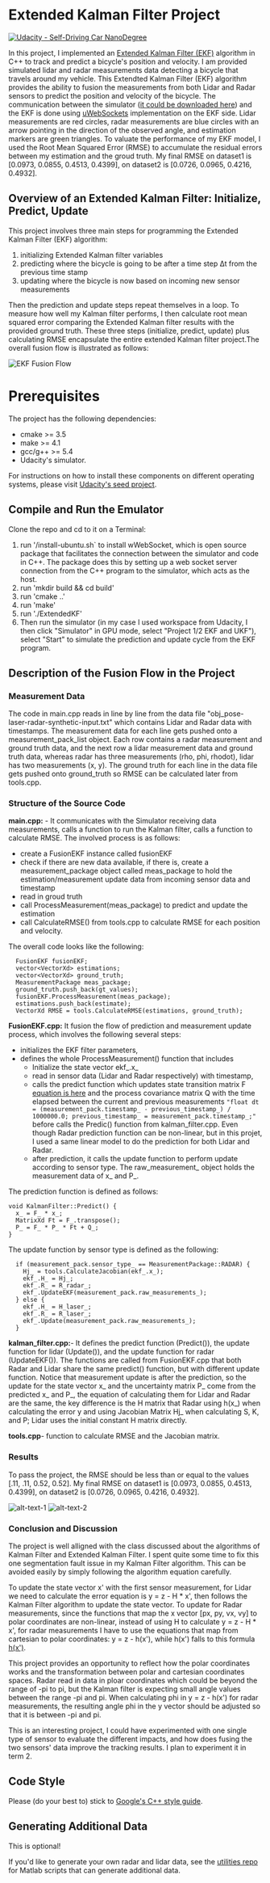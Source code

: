 # Extended Kalman Filter Project
[![Udacity - Self-Driving Car NanoDegree](https://s3.amazonaws.com/udacity-sdc/github/shield-carnd.svg)](http://www.udacity.com/drive)

In this project, I implemented an [Extended Kalman Filter (EKF)](https://en.wikipedia.org/wiki/Extended_Kalman_filter) algorithm in C++ to track and predict a bicycle's position and velocity. I am provided simulated lidar and radar measurements data detecting a bicycle that travels around my vehicle. This Extendted Kalman Filter (EKF) algorithm provides the ability to fusion the measurements from both Lidar and Radar sensors to predict the position and velocity of the bicycle.  The communication between the simulator ([it could be downloaded here](https://github.com/udacity/self-driving-car-sim/releases)) and the EKF is done using [uWebSockets](https://github.com/uNetworking/uWebSockets) implementation on the EKF side. Lidar measurements are red circles, radar measurements are blue circles with an arrow pointing in the direction of the observed angle, and estimation markers are green triangles. To valuate the performance of my EKF model, I used the Root Mean Squared Error (RMSE) to accumulate the residual errors between my estimation and the groud truth. My final RMSE on dataset1 is [0.0973, 0.0855, 0.4513, 0.4399], on dataset2 is [0.0726, 0.0965, 0.4216, 0.4932].

## Overview of an Extended Kalman Filter: Initialize, Predict, Update

This project involves three main steps for programming the Extended Kalman Filter (EKF) algorithm:
1. initializing Extended Kalman filter variables
2. predicting where the bicycle is going to be after a time step Δt from the previous time stamp
3. updating where the bicycle is now based on incoming new sensor measurements

Then the prediction and update steps repeat themselves in a loop. To measure how well my Kalman filter performs, I then calculate root mean squared error comparing the Extended Kalman filter results with the provided ground truth. These three steps (initialize, predict, update) plus calculating RMSE encapsulate the entire extended Kalman filter project.The overall fusion flow is illustrated as follows:

![EKF Fusion Flow](https://github.com/zmandyhe/extended-kalman-filter/blob/master/pic/kf-algorithm-fusion-flow.PNG)

# Prerequisites

The project has the following dependencies:

- cmake >= 3.5
- make >= 4.1
- gcc/g++ >= 5.4
- Udacity's simulator.

For instructions on how to install these components on different operating systems, please visit [Udacity's seed project](https://github.com/udacity/CarND-Extended-Kalman-Filter-Project). 

## Compile and Run the Emulator
Clone the repo and cd to it on a Terminal:

1. run '/install-ubuntu.sh` to install wWebSocket, which is open source package that facilitates the connection between the simulator and code in C++. The package does this by setting up a web socket server connection from the C++ program to the simulator, which acts as the host.
2. run 'mkdir build && cd build'
3. run 'cmake ..'
4. run 'make'
5. run './ExtendedKF'
6. Then run the simulator (in my case I used workspace from Udacity, I then click "Simulator" in GPU mode, select "Project 1/2 EKF and UKF"), select "Start" to simulate the prediction and update cycle from the EKF program.

## Description of the Fusion Flow in the Project

### Measurement Data
The code in main.cpp reads in line by line from the data file "obj_pose-laser-radar-synthetic-input.txt" which contains Lidar and Radar data with timestamps. The measurement data for each line gets pushed onto a measurement_pack_list object. Each row contains a radar measurement and ground truth data, and the next row a lidar measurement data and ground truth data, whereas radar has three measurements (rho, phi, rhodot), lidar has two measurements (x, y). The ground truth for each line in the data file gets pushed onto ground_truth so RMSE can be calculated later from tools.cpp.

### Structure of the Source Code

**main.cpp:** - It communicates with the Simulator receiving data measurements, calls a function to run the Kalman filter, calls a function to calculate RMSE. The involved process is as follows:
* create a FusionEKF instance called fusionEKF
* check if there are new data available, if there is, create a measurement_package object called meas_package to hold the estimation/measurement update data from incoming sensor data and timestamp
* read in groud truth
* call ProcessMeasurement(meas_package) to predict and update the estimation
* call CalculateRMSE() from tools.cpp to calculate RMSE for each position and velocity.

The overall code looks like the following:
```
  FusionEKF fusionEKF;
  vector<VectorXd> estimations;
  vector<VectorXd> ground_truth;
  MeasurementPackage meas_package;
  ground_truth.push_back(gt_values);
  fusionEKF.ProcessMeasurement(meas_package);  
  estimations.push_back(estimate);
  VectorXd RMSE = tools.CalculateRMSE(estimations, ground_truth);
```

**FusionEKF.cpp:** It fusion the flow of prediction and measurement update process, which involves the following several steps:
* initializes the EKF filter parameters, 
* defines the whole ProcessMeasurement() function that includes 
	- Initialize the state vector ekf_.x_
	- read in sensor data (Lidar and Radar respectively) with timestamp, 
	- calls the predict function which updates state transition matrix F [equation is here](https://github.com/zmandyhe/extended-kalman-filter/blob/master/pic/update-F.PNG) and the process covariance matrix Q with  the time elapsed between the current and previous measurements ```"float dt = (measurement_pack.timestamp_ - previous_timestamp_) / 1000000.0; previous_timestamp_ = measurement_pack.timestamp_;"``` before calls the Predic() function from kalman_filter.cpp. Even though Radar prediction function can be non-linear, but in this projet, I used a same linear model to do the prediction for both Lidar and Radar. 
	- after prediction, it calls the update function to perform update according to sensor type. The raw_measurement_ object holds the measurement data of x_ and P_.
	
The prediction function is defined as follows:
```
void KalmanFilter::Predict() {
  x_ = F_ * x_;
  MatrixXd Ft = F_.transpose();
  P_ = F_ * P_ * Ft + Q_;
}
```
The update function by sensor type is defined as the following:

```
  if (measurement_pack.sensor_type_ == MeasurementPackage::RADAR) {
    Hj_ = tools.CalculateJacobian(ekf_.x_);
    ekf_.H_ = Hj_;
    ekf_.R_ = R_radar_;
    ekf_.UpdateEKF(measurement_pack.raw_measurements_);
  } else {
    ekf_.H_ = H_laser_;
    ekf_.R_ = R_laser_;
	ekf_.Update(measurement_pack.raw_measurements_);
  }
```
**kalman_filter.cpp:**- It defines the predict function (Predict()), the update function for lidar (Update()), and the update function for radar (UpdateEKF()). The functions are called from FusionEKF.cpp that both Radar and Lidar share the same predict() function, but with different update function. Notice that measurement update is after the prediction, so the update for the state vector x_ and the uncertainty matrix P_ come from the predicted x_ and P_, the equation of calculating them for Lidar and Radar are the same, the key difference is the H matrix that Radar using h(x_) when calculating the error y and using Jacobian Matrix Hj_ when calculating S, K, and P; Lidar uses the initial constant H matrix directly.

**tools.cpp**- function to calculate RMSE and the Jacobian matrix.

### Results
To pass the project, the RMSE should be less than or equal to the values [.11, .11, 0.52, 0.52]. My final RMSE on dataset1 is [0.0973, 0.0855, 0.4513, 0.4399], on dataset2 is [0.0726, 0.0965, 0.4216, 0.4932].

![alt-text-1](https://github.com/zmandyhe/extended-kalman-filter/blob/master/pic/rmse-dataset1.PNG "RMSE on Dataset 1") ![alt-text-2](https://github.com/zmandyhe/extended-kalman-filter/blob/master/pic/rmse-dataset2.PNG "RMSE on Dataset 2")

### Conclusion and Discussion
The project is well alligned with the class discussed about the algorithms of Kalman Filter and Extended Kalman Filter. I spent quite some time to fix this one segmentation fault issue in my Kalman Filter algorithm. This can be avoided easily by simply following the algorithm equation carefully.

To update the state vector x' with the first sensor measurement, for Lidar we need to calculate the error equation is y = z - H * x', then follows the Kalman Filter algorithm to update the state vector. To update for Radar measurements, since  the functions that map the x vector [px, py, vx, vy] to polar coordinates are non-linear, instead of using H to calculate y = z - H * x', for radar measurements I have to use the equations that map from cartesian to polar coordinates: y = z - h(x'), while h(x') falls to this formula [h(x')](https://github.com/zmandyhe/extended-kalman-filter/blob/master/pic/h_x.PNG).

This project provides an opportunity to reflect how the polar coordinates works and the transformation between polar and cartesian coordinates spaces. Radar read in data in ploar coordinates which could be beyond the range of -pi to pi, but the Kalman filter is expecting small angle values between the range -pi and pi.  When calculating phi in y = z - h(x') for radar measurements, the resulting angle phi in the y vector should be adjusted so that it is between -pi and pi. 

This is an interesting project, I could have experimented with one single type of sensor to evaluate the different impacts, and how  does fusing the two sensors' data improve the tracking results. I plan to experiment it in term 2.

## Code Style

Please (do your best to) stick to [Google's C++ style guide](https://google.github.io/styleguide/cppguide.html).

## Generating Additional Data

This is optional!

If you'd like to generate your own radar and lidar data, see the
[utilities repo](https://github.com/udacity/CarND-Mercedes-SF-Utilities) for Matlab scripts that can generate additional data.